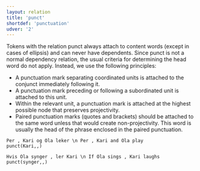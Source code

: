 ```yaml
---
layout: relation
title: 'punct'
shortdef: 'punctuation'
udver: '2'
---
```



Tokens with the relation punct always attach to content words (except in cases of ellipsis) and can never have dependents. Since punct is not a normal dependency relation, the usual criteria for determining the head word do not apply. Instead, we use the following principles:
  * A punctuation mark separating coordinated units is attached to the conjunct immediately following it.
  * A punctuation mark preceding or following a subordinated unit is attached to this unit.
  * Within the relevant unit, a punctuation mark is attached at the highest possible node that preserves projectivity.
  * Paired punctuation marks (quotes and brackets) should be attached to the same word unless that would create non-projectivity. This word is usually the head of the phrase enclosed in the paired punctuation.

~~~ sdparse
Per , Kari og Ola leker \n Per , Kari and Ola play
punct(Kari,,)
~~~
~~~ sdparse
Hvis Ola synger , ler Kari \n If Ola sings , Kari laughs
punct(synger,,)
~~~
 
<!-- Interlanguage links updated Ne 5. května 2024, 18:21:47 CEST -->
